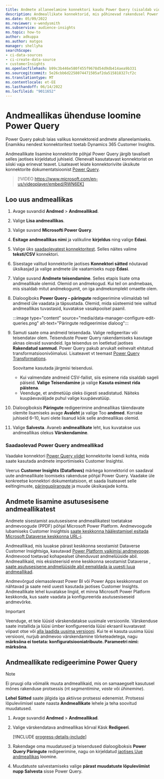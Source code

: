 ```yaml
---
title: Andmete allaneelamine konnektori kaudu Power Query (sisaldab videot)
description: Andmeallikate konnektorid, mis põhinevad rakendusel Power Query.
ms.date: 05/09/2022
ms.reviewer: v-wendysmith
ms.subservice: audience-insights
ms.topic: how-to
author: adkuppa
ms.author: matgos
manager: shellyha
searchScope:
- ci-data-sources
- ci-create-data-source
- customerInsights
ms.openlocfilehash: b99c3b446e580f455f9678d54d9db414aea9b331
ms.sourcegitcommit: 5e26cbb6d2258074471505af2da515818327cf2c
ms.translationtype: MT
ms.contentlocale: et-EE
ms.lasthandoff: 06/14/2022
ms.locfileid: "9011652"
---
```

# <a name="connect-to-a-power-query-data-source"></a>Andmeallikas ühenduse loomine Power Query

Power Query pakub laias valikus konnektoreid andmete allaneelamiseks. Enamikku nendest konnektoritest toetab Dynamics 365 Customer Insights.

Andmeallikate lisamine konnektorite põhjal Power Query järgib tavaliselt selles jaotises kirjeldatud juhiseid. Olenevalt kasutatavast konnektorist on siiski vaja erinevat teavet. Lisateavet leiate konnektoriviite üksikute konnektorite dokumentatsioonist [Power Query](/power-query/connectors/).

> [!VIDEO https://www.microsoft.com/en-us/videoplayer/embed/RWN6EK]

## <a name="create-a-new-data-source"></a>Loo uus andmeallikas

1. Avage suvandid **Andmed** > **Andmeallikad**.

1. Valige **Lisa andmeallikas**.

1. Valige suvand **Microsofti Power Query**.

1. **Esitage andmeallikas nimi** ja valikuline **kirjeldus** ning valige **Edasi**.

1. Valige üks [saadaolevatest konnektoritest](#available-power-query-data-sources). Selles näites valime **teksti/CSV** konnektori.

1. Sisestage valitud konnektorile jaotises **Konnektori sätted** nõutavad üksikasjad ja valige andmete üle vaatamiseks nupp **Edasi**.

1. Valige suvand **Andmete teisendamine**. Selles etapis lisate oma andmeallikale olemid. Olemid on andmekogud. Kui teil on andmebaas, mis sisaldab mitut andmekogumit, on iga andmekomplekt omaette olem.

1. Dialoogiboks **Power Query – päringute** redigeerimine võimaldab teil andmeid üle vaadata ja täpsustada. Olemid, mida süsteemid teie valitud andmeallikas tuvastasid, kuvatakse vasakpoolsel paanil.

   :::image type="content" source="media/data-manager-configure-edit-queries.png" alt-text="Päringute redigeerimise dialoog":::

1. Samuti saate oma andmeid teisendada. Valige redigeeritav või teisendatav olem. Teisenduste Power Query rakendamiseks kasutage aknas olevaid suvandeid. Iga teisendus on loetletud jaotises **Rakendatud sammud**. Power Query pakub arvukalt eelnevalt ehitatud transformatsioonivõimalusi. Lisateavet vt teemast [Power Query Transformations](/power-query/power-query-what-is-power-query#transformations).

   Soovitame kasutada järgmisi teisendusi.

   - Kui valmendate andmeid CSV-failist, siis esimene rida sisaldab sageli päiseid. **Valige Teisendamine** ja valige **Kasuta esimest rida päistena**.
   - Veenduge, et andmetüüp oleks õigesti seadistatud. Näiteks kuupäevaväljade puhul valige kuupäevatüüp.

1. Dialoogiboksis **Päringute** redigeerimine andmeallikas täiendavate olemite lisamiseks avage **Avaleht** ja valige Too **andmed**. Korrake juhiseid 6–10, kuni olete lisanud kõik selle andmeallikas olemid.

1. Valige **Salvesta**. Avaneb **andmeallikate** leht, kus kuvatakse uus andmeallikas olekus **Värskendamine**.

### <a name="available-power-query-data-sources"></a>Saadaolevad Power Query andmeallikad

Vaadake konnektori [Power Query viidet](/power-query/connectors/) konnektorite loendi kohta, mida saate kasutada andmete importimiseks Customer Insightsi.

Veerus **Customer Insights (Dataflows)** märkega konnektorid on saadaval uute andmeallikate loomiseks rakenduse põhjal Power Query. Vaadake üle konkreetse konnektori dokumentatsioon, et saada lisateavet selle eeltingimuste, [päringupiirangute](/power-query/power-query-online-limits) ja muude üksikasjade kohta.

## <a name="add-data-from-on-premises-data-sources"></a>Andmete lisamine asutusesisene andmeallikatest

Andmete sisestamist asutusesisene andmeallikatest toetatakse andmevoogude (PPDF) põhjal Microsoft Power Platform. Andmevoogude lubamiseks Customer Insightsis [saate keskkonna häälestamisel esitada Microsoft Dataverse keskkonna URL-i](create-environment.md).

Andmeallikad, mis luuakse pärast keskkonna seostamist Dataverse Customer Insightsiga, kasutavad [Power Platform vaikimisi andmevooge](/power-query/dataflows/overview-dataflows-across-power-platform-dynamics-365). Andmevood toetavad kohapealset ühenduvust andmelüüside abil. Andmeallikaid, mis eksisteerisid enne keskkonna seostamist Dataverse [, saate asutusesisene andmelüüside abil eemaldada ja uuesti luua andmeallikad](/data-integration/gateway/service-gateway-app).

Andmevõrgud olemasolevast Power BI või Power Apps keskkonnast on nähtavad ja saate neid uuesti kasutada jaotises Customer Insights. Andmeallikate lehel kuvatakse lingid, et minna Microsoft Power Platform keskkonda, kus saate vaadata ja konfigureerida asutusesiseseid andmevõrke.

> [!IMPORTANT]
> Veenduge, et teie lüüsid värskendatakse uusimale versioonile. Värskenduse saate installida ja lüüsi ümber konfigureerida lüüsi ekraanil kuvatavast viipast otse või [alla laadida uusima versiooni](https://powerapps.microsoft.com/downloads/). Kui te ei kasuta uusima lüüsi versiooni, nurjub andmevoo värskendamine tõrketeadetega, nagu **märksõna ei toetata: konfiguratsiooniatribuute. Parameetri nimi: märksõna**.

## <a name="edit-power-query-data-sources"></a>Andmeallikate redigeerimine Power Query

> [!NOTE]
> Ei pruugi olla võimalik muuta andmeallikaid, mis on samaaegselt kasutusel mõnes rakenduse protsessis (nt *segmentimine*, *vaste* või *ühinemine*).
>
> **Lehel Sätted** saate jälgida iga aktiivse protsessi edenemist. Protsessi lõpuleviimisel saate naasta **Andmeallikate** lehele ja teha soovitud muudatused.

1. Avage suvandid **Andmed** > **Andmeallikad**.

1. Valige värskendatava andmeallikas kõrval Käsk **Redigeeri**.

   [!INCLUDE [progress-details-include](includes/progress-details-pane.md)]

1. Rakendage oma muudatused ja teisendused dialoogiboksis **Power Query Päringute** redigeerimine, nagu on kirjeldatud [jaotises Uue andmeallikas](#create-a-new-data-source) loomine.

1. Muudatuste salvestamiseks valige **pärast muudatuste lõpuleviimist nupp Salvesta** sisse Power Query.
